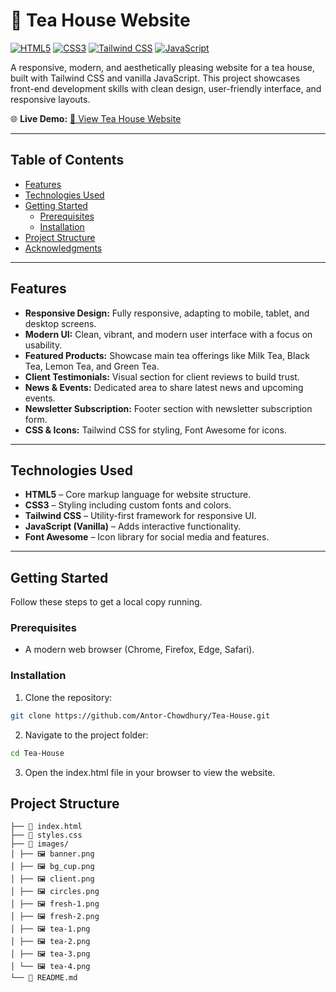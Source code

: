 # 🍵 Tea House Website

[![HTML5](https://img.shields.io/badge/HTML5-E34F26?style=for-the-badge&logo=html5&logoColor=white)](https://developer.mozilla.org/en-US/docs/Web/HTML)
[![CSS3](https://img.shields.io/badge/CSS3-1572B6?style=for-the-badge&logo=css3&logoColor=white)](https://developer.mozilla.org/en-US/docs/Web/CSS)
[![Tailwind CSS](https://img.shields.io/badge/Tailwind_CSS-38B2AC?style=for-the-badge&logo=tailwind-css&logoColor=white)](https://tailwindcss.com/)
[![JavaScript](https://img.shields.io/badge/JavaScript-F7DF1E?style=for-the-badge&logo=javascript&logoColor=black)](https://developer.mozilla.org/en-US/docs/Web/JavaScript)

A responsive, modern, and aesthetically pleasing website for a tea house, built with Tailwind CSS and vanilla JavaScript. This project showcases front-end development skills with clean design, user-friendly interface, and responsive layouts.

🌐 **Live Demo:** [🚀 View Tea House Website](https://antor-chowdhury.github.io/Tea-House/)

---

## Table of Contents

- [Features](#features)
- [Technologies Used](#technologies-used)
- [Getting Started](#getting-started)
  - [Prerequisites](#prerequisites)
  - [Installation](#installation)
- [Project Structure](#project-structure)
- [Acknowledgments](#acknowledgments)

---

## Features

- **Responsive Design:** Fully responsive, adapting to mobile, tablet, and desktop screens.
- **Modern UI:** Clean, vibrant, and modern user interface with a focus on usability.
- **Featured Products:** Showcase main tea offerings like Milk Tea, Black Tea, Lemon Tea, and Green Tea.
- **Client Testimonials:** Visual section for client reviews to build trust.
- **News & Events:** Dedicated area to share latest news and upcoming events.
- **Newsletter Subscription:** Footer section with newsletter subscription form.
- **CSS & Icons:** Tailwind CSS for styling, Font Awesome for icons.

---

## Technologies Used

- **HTML5** – Core markup language for website structure.
- **CSS3** – Styling including custom fonts and colors.
- **Tailwind CSS** – Utility-first framework for responsive UI.
- **JavaScript (Vanilla)** – Adds interactive functionality.
- **Font Awesome** – Icon library for social media and features.

---

## Getting Started

Follow these steps to get a local copy running.

### Prerequisites

- A modern web browser (Chrome, Firefox, Edge, Safari).

### Installation

1. Clone the repository:

```bash
git clone https://github.com/Antor-Chowdhury/Tea-House.git
```

2. Navigate to the project folder:

```bash
cd Tea-House
```

3. Open the index.html file in your browser to view the website.

## Project Structure

```
├── 📝 index.html
├── 🎨 styles.css
├── 📁 images/
│ ├── 🖼 banner.png
│ ├── 🖼 bg_cup.png
│ ├── 🖼 client.png
│ ├── 🖼 circles.png
│ ├── 🖼 fresh-1.png
│ ├── 🖼 fresh-2.png
│ ├── 🖼 tea-1.png
│ ├── 🖼 tea-2.png
│ ├── 🖼 tea-3.png
│ └── 🖼 tea-4.png
└── 📝 README.md
```
